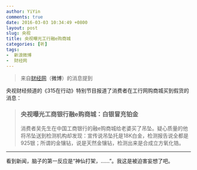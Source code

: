 ```yaml
---
author: YiYin
comments: true
date: 2016-03-03 10:34:49 +0800
layout: post
slug: 央视
title: 央视曝光工行融e购商城
categories: [听]
tags:
-  新浪微博
-  财经网
---
```

<div class="quote"> <blockquote>
    	来自<a href="http://industry.caijing.com.cn/20160302/4078947.shtml">财经网</a>（<a herf="http://weibo.com/1642088277/DkqPBkUXH?type=repost#_rnd1456971458924">微博</a>）的消息提到  
    </blockquote>
</div>

<div class="WB_editor_iframe" node-type="contentBody" style="opacity: 1; zoom: 1;">

央视财经频道的《315在行动》特别节目报道了消费者在工行网购商城买到假货的消息：

<div class="quote"><blockquote>
<h3>央视曝光工商银行融e购商城：白银冒充铂金</h3> 消费者吴先生在中国工商银行的融e购商城给老婆买了吊坠。疑心质量的他将吊坠送到检测机构却发现：宣传说吊坠托是18K白金，检测报告说全都是925银；所谓的金镶钻，说是天然金镶钻，检测出来是合成立方氧化锆。</blockquote></div>


<hr/>
<div class="commentsonquote">
<div class="yiyin">看到新闻，脑子的第一反应是“神仙打架，……”。我这是被迫害妄想了吧。
</div>
</div>

